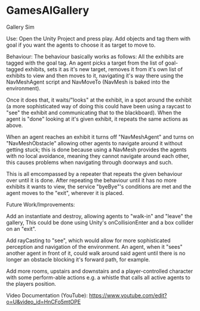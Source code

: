 # GamesAIGallery
Gallery Sim

Use: Open the Unity Project and press play. Add objects and tag them with goal if you want the agents to choose it as target to move to.

Behaviour: The behaviour basically works as follows: All the exhibits are tagged with the goal tag. An agent picks a target from the list of goal-tagged exhibits, sets it as it's new target, removes it from it's own list of exhibits to view and then moves to it, navigating it's way there using the NavMeshAgent script and NavMoveTo (NavMesh is baked into the environment). 

Once it does that, it waits/"looks" at the exhibit, in a spot around the exhibit (a more sophisticated way of doing this could have been using a raycast to "see" the exhibit and communicating that to the blackboard). When the agent is "done" looking at it's given exhibit, it repeats the same actions as above.

When an agent reaches an exhibit it turns off "NavMeshAgent" and turns on "NavMeshObstacle" allowing other agents to navigate around it without getting stuck; this is done because using a NavMesh provides the agents with no local avoidance, meaning they cannot navigate around each other, this causes problems when navigating through doorways and such. 

This is all emcompassed by a repeater that repeats the given behaviour over until it is done. After repeating the behaviour until it has no more exhibits it wants to view, the service "byeBye"'s conditions are met and the agent moves to the "exit", wherever it is placed.

Future Work/Improvements:

Add an instantiate and destroy, allowing agents to "walk-in" and "leave" the gallery, This could be done using Unity's onCollisionEnter and a box collider on an "exit".

Add rayCasting to "see", which would allow for more sophisticated perception and navigation of the environment. An agent, when it "sees" another agent in front of it, could walk around said agent until there is no longer an obstacle blocking it's forward path, for example.

Add more rooms, upstairs and downstairs and a player-controlled character with some perform-able actions e.g. a whistle that calls all active agents to the players position.

Video Documentation (YouTube): https://www.youtube.com/edit?o=U&video_id=HnCFo5mtOPE
